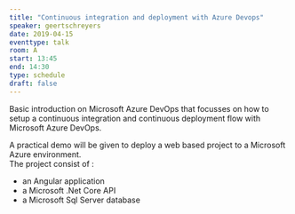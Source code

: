 ```yaml
---
title: "Continuous integration and deployment with Azure Devops"
speaker: geertschreyers
date: 2019-04-15
eventtype: talk
room: A
start: 13:45
end: 14:30
type: schedule
draft: false
---
```


Basic introduction on Microsoft Azure DevOps that focusses on how to setup a continuous integration and
continuous deployment flow with Microsoft Azure DevOps.  

A practical demo will be given to deploy a web based project to a Microsoft Azure environment.  
The project consist of :

- an Angular application
- a Microsoft .Net Core API
- a Microsoft Sql Server database


